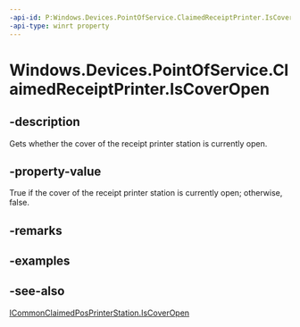 ```yaml
---
-api-id: P:Windows.Devices.PointOfService.ClaimedReceiptPrinter.IsCoverOpen
-api-type: winrt property
---
```


<!-- Property syntax
public bool IsCoverOpen { get; }
-->

# Windows.Devices.PointOfService.ClaimedReceiptPrinter.IsCoverOpen

## -description
Gets whether the cover of the receipt printer station is currently open.

## -property-value
True if the cover of the receipt printer station is currently open; otherwise, false.

## -remarks

## -examples

## -see-also
[ICommonClaimedPosPrinterStation.IsCoverOpen](icommonclaimedposprinterstation_iscoveropen.md)